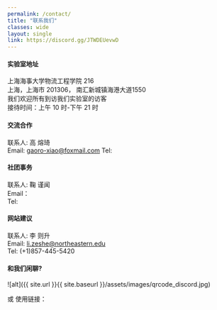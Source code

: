```yaml
---
permalink: /contact/
title: "联系我们"
classes: wide
layout: single
link: https://discord.gg/JTWDEUevwD
---
```

#### 实验室地址
上海海事大学物流工程学院 216 <br>
上海，上海市 201306， 南汇新城镇海港大道1550 <br>
我们欢迎所有到访我们实验室的访客 <br>
接待时间：上午 10 时-下午 21 时 <br>
#### 交流合作
联系人: 高 熔琦<br>
Email: gaoro-xiao@foxmail.com
Tel: <br>
#### 社团事务
联系人:  鞠 谨闻<br>
Email：<br>
Tel:<br>
#### 网站建议
联系人: 李 则升<br>
Email: li.zeshe@northeastern.edu<br>
Tel: (+1)857-445-5420<br>
#### 和我们闲聊?
![alt]({{ site.url }}{{ site.baseurl }}/assets/images/qrcode_discord.jpg)

或 使用链接：